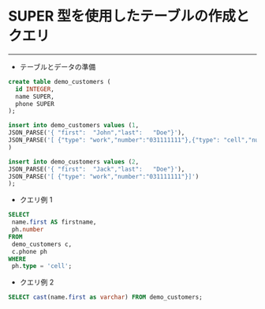 # SUPER 型を使用したテーブルの作成とクエリ

---

* テーブルとデータの準備

```sql
create table demo_customers (
  id INTEGER,
  name SUPER,
  phone SUPER
);

insert into demo_customers values (1,
JSON_PARSE('{ "first":  "John","last":   "Doe"}'),
JSON_PARSE('[ {"type": "work","number":"031111111"},{"type": "cell","number":"0901111111"}]');
)

insert into demo_customers values (2,
JSON_PARSE('{ "first":  "Jack","last":   "Doe"}'),
JSON_PARSE('[ {"type": "work","number":"031111111"}]')
);
```

* クエリ例 1 

```sql
SELECT
 name.first AS firstname,
 ph.number
FROM
 demo_customers c,
 c.phone ph
WHERE 
 ph.type = 'cell';
```

* クエリ例 2

```sql
SELECT cast(name.first as varchar) FROM demo_customers;
```